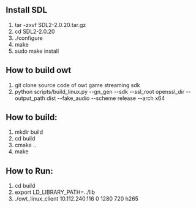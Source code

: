 ## Install SDL

1. tar -zxvf SDL2-2.0.20.tar.gz
2. cd SDL2-2.0.20
3. ./configure
4. make
5. sudo make install


## How to build owt

1. git clone source code of owt game streaming sdk
2. python scripts/build_linux.py --gn_gen --sdk --ssl_root openssl_dir --output_path dist --fake_audio --scheme release --arch x64


## How to build:

1. mkdir build
2. cd build
3. cmake ..
4. make


## How to Run:

1. cd build
2. export LD_LIBRARY_PATH=../lib
3. ./owt_linux_client 10.112.240.116 0 1280 720 h265
